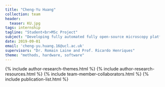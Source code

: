 ```yaml
---
title: "Cheng-Yu Huang"
collection: team
header:
  teaser: KU.jpg
tags: internship
tagline: "Student<br>MSc Project"
subject: "Developing fully automated fully open-source microscopy platforms for SRM"
date: 2019-09-01
email: 'cheng-yu.huang.16@ucl.ac.uk'
supervisors: "Dr. Romain Laine and Prof. Ricardo Henriques"
theme: "methods, hardware, software"
---
```


<p align= "justify">

{% include author-research-themes.html %}
{% include author-research-resources.html %}
{% include team-member-collaborators.html %}
{% include publication-list.html %}
